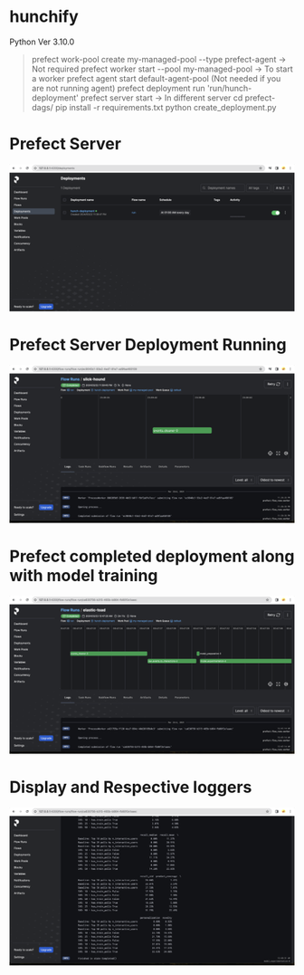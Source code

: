 # hunchify
Python Ver 3.10.0
> prefect work-pool create my-managed-pool --type prefect-agent -> Not required
> prefect worker start --pool my-managed-pool -> To start a worker
> prefect agent start default-agent-pool (Not needed if you are not running agent)
> prefect deployment run 'run/hunch-deployment'
> prefect server start -> In different server
> cd prefect-dags/
> pip install -r requirements.txt
> python create_deployment.py

# Prefect Server
![alt text](images/image.png)

# Prefect Server Deployment Running
![alt text](images/image-1.png)

# Prefect completed deployment along with model training
![alt text](images/image-completed.png)

# Display and Respective loggers
![alt text](images/image-logs.png)